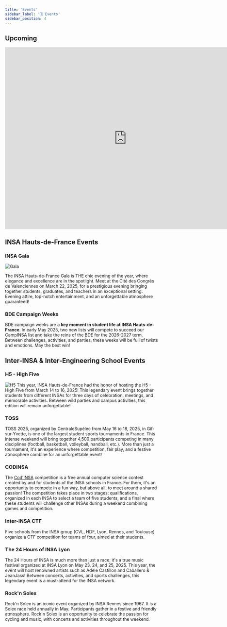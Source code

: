 ```yaml
---
title: 'Events'
sidebar_label: '🗓️ Events'
sidebar_position: 4
---
```

## Upcoming

<iframe src="https://calendar.google.com/calendar/u/0/embed?color=%234986e7&color=%237bd148&color=%23b99aff&color=%23d06b64&color=%23f691b2&src=c_636fd23d7309e28f094f4faa8264c0db4362c6f9fa3c66169c631b154ccd6cba@group.calendar.google.com&src=c_8139ad11b8ad56b3fae6259fa6811b9a472e21e59d29bf41f74e2f2040dfd528@group.calendar.google.com&src=c_ba6390e875dffbc739525b202170ee48b518fe9bed0e35f1db320ba5add6a525@group.calendar.google.com&src=c_bdcbd9e5948133a0c84e8790e10e1f972bd8b714f203fa5b60b77873cd2d6c7b@group.calendar.google.com&src=c_c2197c247bfc828f36b8e97162aeaa0c43753676cc66e2245b06318fd38027ce@group.calendar.google.com" width="800" height="600" frameborder="0" scrolling="no"></iframe>


## INSA Hauts-de-France Events

### INSA Gala

![Gala](/img/bde/events/gala-insa-22-23.webp)

The INSA Hauts-de-France Gala is THE chic evening of the year, where elegance and excellence are in the spotlight. Meet at the Cité des Congrès de Valenciennes on March 22, 2025, for a prestigious evening bringing together students, graduates, and teachers in an exceptional setting. Evening attire, top-notch entertainment, and an unforgettable atmosphere guaranteed!

### BDE Campaign Weeks
BDE campaign weeks are a **key moment in student life at INSA Hauts-de-France**. In early May 2025, two new lists will compete to succeed our CampINSA list and take the reins of the BDE for the 2026-2027 term. Between challenges, activities, and parties, these weeks will be full of twists and emotions. May the best win!

## Inter-INSA & Inter-Engineering School Events

### H5 - High Five

![H5](/img/bde/events/highfiverose.png)
This year, INSA Hauts-de-France had the honor of hosting the H5 - High Five from March 14 to 16, 2025! This legendary event brings together students from different INSAs for three days of celebration, meetings, and memorable activities. Between wild parties and campus activities, this edition will remain unforgettable!

### TOSS
TOSS 2025, organized by CentraleSupélec from May 16 to 18, 2025, in Gif-sur-Yvette, is one of the largest student sports tournaments in France. This intense weekend will bring together 4,500 participants competing in many disciplines (football, basketball, volleyball, handball, etc.). More than just a tournament, it's an experience where competition, fair play, and a festive atmosphere combine for an unforgettable event!

### CODINSA
The [Cod'INSA](https://codinsa.org) competition is a free annual computer science contest created by and for students of the INSA schools in France. For them, it's an opportunity to compete in a fun way, but above all, to meet around a shared passion! The competition takes place in two stages: qualifications, organized in each INSA to select a team of five students, and a final where these students will challenge other INSAs during a weekend combining games and competition.

### Inter-INSA CTF
Five schools from the INSA group (CVL, HDF, Lyon, Rennes, and Toulouse) organize a CTF competition for teams of four, aimed at their students.

### The 24 Hours of INSA Lyon
The 24 Hours of INSA is much more than just a race; it's a true music festival organized at INSA Lyon on May 23, 24, and 25, 2025. This year, the event will host renowned artists such as Adèle Castillon and Caballero & JeanJass! Between concerts, activities, and sports challenges, this legendary event is a must-attend for the INSA network.

### Rock'n Solex
Rock'n Solex is an iconic event organized by INSA Rennes since 1967. It is a Solex race held annually in May. Participants gather in a festive and friendly atmosphere. Rock'n Solex is an opportunity to celebrate the passion for cycling and music, with concerts and activities throughout the weekend.